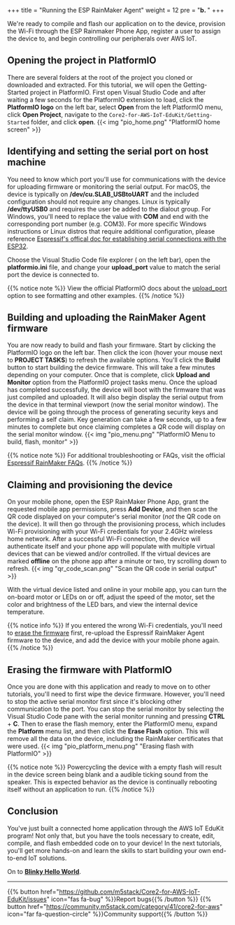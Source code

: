 +++
title = "Running the ESP RainMaker Agent"
weight = 12
pre = "<b>b. </b>"
+++

We're ready to compile and flash our application on to the device, provision the Wi-Fi through the ESP Rainmaker Phone App, register a user to assign the device to, and begin controlling our peripherals over AWS IoT.

## Opening the project in PlatformIO
There are several folders at the root of the project you cloned or downloaded and extracted. For this tutorial, we will open the Getting-Started project in PlatformIO. First open Visual Studio Code and after waiting a few seconds for the PlatformIO extension to load, click the **PlatformIO logo** on the left bar, select **Open** from the left PlatformIO menu, click **Open Project**, navigate to the `Core2-for-AWS-IoT-EduKit/Getting-Started` folder, and click **open**.
{{< img "pio_home.png" "PlatformIO home screen" >}}

## Identifying and setting the serial port on host machine
You need to know which port you'll use for communications with the device for uploading firmware or monitoring the serial output. For macOS, the device is typically on **/dev/cu.SLAB_USBtoUART** and the included configuration should not require any changes. Linux is typically **/dev/ttyUSB0** and requires the user be added to the dialout group. For Windows, you'll need to replace the value with **COM** and end with the corresponding port number (e.g. COM3). For more specific Windows instructions or Linux distros that require additional configuration, please reference [Espressif's offical doc for establishing serial connections with the ESP32](https://docs.espressif.com/projects/esp-idf/en/latest/esp32/get-started/establish-serial-connection.html). 

Choose the Visual Studio Code file explorer (<i class="far fa-copy"></i> on the left bar), open the **platformio.ini** file, and change your **upload_port** value to match the serial port the device is connected to.

{{% notice note %}}
View the official PlatformIO docs about the [upload_port](https://docs.platformio.org/en/latest/projectconf/section_env_upload.html#upload-port) option to see formatting and other examples.
{{% /notice %}}

## Building and uploading the RainMaker Agent firmware
You are now ready to build and flash your firmware. Start by clicking the PlatformIO logo on the left bar. Then click the <i class="fas fa-redo"></i> icon (hover your mouse next to **PROJECT TASKS**) to refresh the available options. You'll click the **Build** button to start building the device firmware. This will take a few minutes depending on your computer. Once that is complete, click **Upload and Monitor** option from the PlatformIO project tasks menu. Once the upload has completed successfully, the device will boot with the firmware that was just compiled and uploaded. It will also begin display the serial output from the device in that terminal viewport (now the serial monitor window). The device will be going through the process of generating security keys and performing a self claim. Key generation can take a few seconds, up to a few minutes to complete but once claiming completes a QR code will display on the serial monitor window.
{{< img "pio_menu.png" "PlatformIO Menu to build, flash, monitor" >}}

{{% notice note %}}
For additional troubleshooting or FAQs, visit the official [Espressif RainMaker FAQs](https://rainmaker.espressif.com/docs/faqs.html).
{{% /notice %}}

## Claiming and provisioning the device
On your mobile phone, open the ESP RainMaker Phone App, grant the requested mobile app permissions, press **Add Device**, and then scan the QR code displayed on your computer's serial monitor (*not* the QR code on the device). It will then go through the provisioning process, which includes Wi-Fi provisioning with your Wi-Fi credentials for your 2.4GHz wireless home network. After a successful Wi-Fi connection, the device will authenticate itself and your phone app will populate with multiple virtual devices that can be viewed and/or controlled. If the virtual devices are marked **offline** on the phone app after a minute or two, try scrolling down to refresh.
{{< img "qr_code_scan.png" "Scan the QR code in serial output" >}}

With the virtual device listed and online in your mobile app, you can turn the on-board motor or LEDs on or off, adjust the speed of the motor, set the color and brightness of the LED bars, and view the internal device temperature.

{{% notice info %}}
If you entered the wrong Wi-Fi credentials, you'll need to [erase the firmware](/en/getting-started/run-rainmaker.html#erasing-the-firmware-with-platformio) first, re-upload the Espressif RainMaker Agent firmware to the device, and add the device with your mobile phone again.
{{% /notice %}}

## Erasing the firmware with PlatformIO
Once you are done with this application and ready to move on to other tutorials, you'll need to first wipe the device firmware. However, you'll need to stop the active serial monitor first since it's blocking other communication to the port. You can stop the serial monitor by selecting the Visual Studio Code pane with the serial monitor running and pressing **CTRL** + **C**. Then to erase the flash memory, enter the PlatformIO menu, expand the **Platform** menu list, and then click the **Erase Flash** option. This will remove all the data on the device, including the RainMaker certificates that were used. 
{{< img "pio_platform_menu.png" "Erasing flash with PlatformIO" >}}

{{% notice note %}}
Powercycling the device with a empty flash will result in the device screen being blank and a audible ticking sound from the speaker. This is expected behavior as the device is continually rebooting itself without an application to run.
{{% /notice %}}

## Conclusion
You've just built a connected home application through the AWS IoT EduKit program! Not only that, but you have the tools necessary to create, edit, compile, and flash embedded code on to your device! In the next tutorials, you'll get more hands-on and learn the skills to start building your own end-to-end IoT solutions.


On to [**Blinky Hello World**](/en/blinky-hello-world.html).

---
{{% button href="https://github.com/m5stack/Core2-for-AWS-IoT-EduKit/issues" icon="fas fa-bug" %}}Report bugs{{% /button %}} {{% button href="https://community.m5stack.com/category/41/core2-for-aws" icon="far fa-question-circle" %}}Community support{{% /button %}}